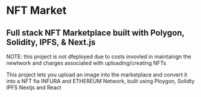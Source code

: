 # NFT Market

## Full stack NFT Marketplace built with Polygon, Solidity, IPFS, & Next.js

NOTE: this project is not dfeployed due to costs invovled in maintaingn the newtwork and charges associated with uploading/creating NFTs

This project lets you upload an image into the marketplace and convert it into a NFT fia INFURA and ETHEREUM Network, built using Ploygon, Solidty IPFS Nextjs and React

